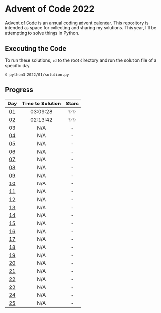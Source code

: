 # Advent of Code 2022

[Advent of Code](https://adventofcode.com/) is an annual coding advent calendar. This repository is intended as space
for collecting and sharing my solutions. This year, I'll be attempting to solve things in Python.

## Executing the Code

To run these solutions, `cd` to the root directory and run the solution file of a specific day.

```sh
$ python3 2022/01/solution.py
```

## Progress

| Day | Time to Solution |   Stars   |
|:---:|:----------------:|:---------:|
| [01](https://adventofcode.com/2022/day/1) | 03:09:28 | ✨✨ |
| [02](https://adventofcode.com/2022/day/2) | 02:13:42 | ✨✨ |
| [03](https://adventofcode.com/2022/day/3) | N/A | - |
| [04](https://adventofcode.com/2022/day/4) | N/A | - |
| [05](https://adventofcode.com/2022/day/5) | N/A | - |
| [06](https://adventofcode.com/2022/day/6) | N/A | - |
| [07](https://adventofcode.com/2022/day/7) | N/A | - |
| [08](https://adventofcode.com/2022/day/8) | N/A | - |
| [09](https://adventofcode.com/2022/day/9) | N/A | - |
| [10](https://adventofcode.com/2022/day/10) | N/A | - |
| [11](https://adventofcode.com/2022/day/11) | N/A | - |
| [12](https://adventofcode.com/2022/day/12) | N/A | - |
| [13](https://adventofcode.com/2022/day/13) | N/A | - |
| [14](https://adventofcode.com/2022/day/14) | N/A | - |
| [15](https://adventofcode.com/2022/day/15) | N/A | - |
| [16](https://adventofcode.com/2022/day/16) | N/A | - |
| [17](https://adventofcode.com/2022/day/17) | N/A | - |
| [18](https://adventofcode.com/2022/day/18) | N/A | - |
| [19](https://adventofcode.com/2022/day/19) | N/A | - |
| [20](https://adventofcode.com/2022/day/20) | N/A | - |
| [21](https://adventofcode.com/2022/day/21) | N/A | - |
| [22](https://adventofcode.com/2022/day/22) | N/A | - |
| [23](https://adventofcode.com/2022/day/23) | N/A | - |
| [24](https://adventofcode.com/2022/day/24) | N/A | - |
| [25](https://adventofcode.com/2022/day/25) | N/A | - |

<!--- EndProgress -->